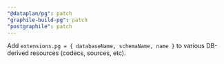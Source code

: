 ```yaml
---
"@dataplan/pg": patch
"graphile-build-pg": patch
"postgraphile": patch
---
```


Add `extensions.pg = { databaseName, schemaName, name }` to various DB-derived
resources (codecs, sources, etc).
